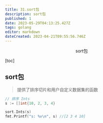 ```yaml
---
title: 31.sort包
description: sort包
published: 1
date: 2023-05-29T04:13:25.427Z
tags: golang
editor: markdown
dateCreated: 2023-04-21T09:55:56.746Z
---
```


<center>sort包</center>



[toc]



## sort包

> 提供了排序切片和用户自定义数据集的函数



```go
// 排序 Ints
s := []int{10, 2, 3, 4}

sort.Ints(s)
fmt.Printf("s: %v\n", s) //[2 3 4 10]
```

